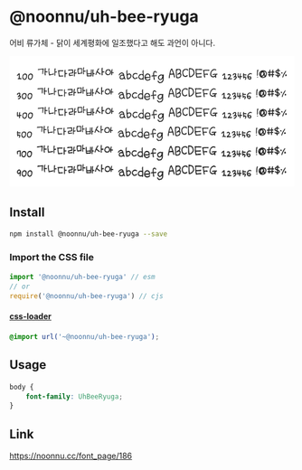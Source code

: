# @noonnu/uh-bee-ryuga

어비 류가체 - 닭이 세계평화에 일조했다고 해도 과언이 아니다.

![example](./example.png)

## Install

```bash
npm install @noonnu/uh-bee-ryuga --save
```

### Import the CSS file

```js
import '@noonnu/uh-bee-ryuga' // esm
// or
require('@noonnu/uh-bee-ryuga') // cjs
```

#### [css-loader](https://github.com/webpack-contrib/css-loader)

```css
@import url('~@noonnu/uh-bee-ryuga');
```

## Usage

```css
body {
    font-family: UhBeeRyuga;
}
```

## Link

https://noonnu.cc/font_page/186
